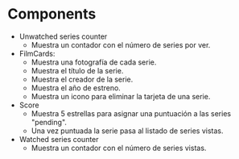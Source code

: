 # Components

- Unwatched series counter
  - Muestra un contador con el número de series por ver.
- FilmCards:
  - Muestra una fotografía de cada serie.
  - Muestra el título de la serie.
  - Muestra el creador de la serie.
  - Muestra el año de estreno.
  - Muestra un icono para eliminar la tarjeta de una serie.
- Score
  - Muestra 5 estrellas para asignar una puntuación a las series "pending".
  - Una vez puntuada la serie pasa al listado de series vistas.
- Watched series counter
  - Muestra un contador con el número de series vistas.
